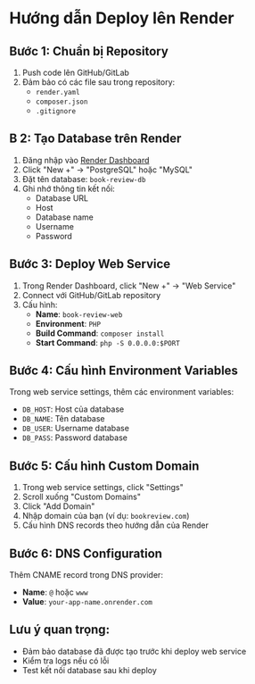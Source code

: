 # Hướng dẫn Deploy lên Render

## Bước 1: Chuẩn bị Repository
1. Push code lên GitHub/GitLab
2. Đảm bảo có các file sau trong repository:
   - `render.yaml`
   - `composer.json`
   - `.gitignore`

## B 2: Tạo Database trên Render
1. Đăng nhập vào [Render Dashboard](https://dashboard.render.com)
2. Click "New +" → "PostgreSQL" hoặc "MySQL"
3. Đặt tên database: `book-review-db`
4. Ghi nhớ thông tin kết nối:
   - Database URL
   - Host
   - Database name
   - Username
   - Password

## Bước 3: Deploy Web Service
1. Trong Render Dashboard, click "New +" → "Web Service"
2. Connect với GitHub/GitLab repository
3. Cấu hình:
   - **Name**: `book-review-web`
   - **Environment**: `PHP`
   - **Build Command**: `composer install`
   - **Start Command**: `php -S 0.0.0.0:$PORT`

## Bước 4: Cấu hình Environment Variables
Trong web service settings, thêm các environment variables:
- `DB_HOST`: Host của database
- `DB_NAME`: Tên database
- `DB_USER`: Username database
- `DB_PASS`: Password database

## Bước 5: Cấu hình Custom Domain
1. Trong web service settings, click "Settings"
2. Scroll xuống "Custom Domains"
3. Click "Add Domain"
4. Nhập domain của bạn (ví dụ: `bookreview.com`)
5. Cấu hình DNS records theo hướng dẫn của Render

## Bước 6: DNS Configuration
Thêm CNAME record trong DNS provider:
- **Name**: `@` hoặc `www`
- **Value**: `your-app-name.onrender.com`

## Lưu ý quan trọng:
- Đảm bảo database đã được tạo trước khi deploy web service
- Kiểm tra logs nếu có lỗi
- Test kết nối database sau khi deploy 